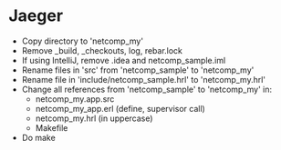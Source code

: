 # Jaeger

* Copy directory to 'netcomp_my'
* Remove _build, _checkouts, log, rebar.lock
* If using IntelliJ, remove .idea and netcomp_sample.iml
* Rename files in 'src' from 'netcomp_sample' to 'netcomp_my'
* Rename file in 'include/netcomp_sample.hrl' to 'netcomp_my.hrl'
* Change all references from 'netcomp_sample' to 'netcomp_my' in:
   * netcomp_my.app.src
   * netcomp_my_app.erl (define, supervisor call)
   * netcomp_my.hrl (in uppercase)
   * Makefile
* Do make

    
